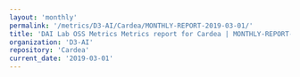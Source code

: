 ```yaml
---
layout: 'monthly'
permalink: '/metrics/D3-AI/Cardea/MONTHLY-REPORT-2019-03-01/'
title: 'DAI Lab OSS Metrics Metrics report for Cardea | MONTHLY-REPORT-2019-03-01'
organization: 'D3-AI'
repository: 'Cardea'
current_date: '2019-03-01'
---
```

